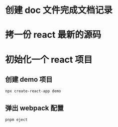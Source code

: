 # 创建 doc 文件完成文档记录

# 拷一份 react 最新的源码

# 初始化一个 react 项目

## 创建 demo 项目

```bash
npx create-react-app demo
```

## 弹出 webpack 配置

```bash
pnpm eject
```
